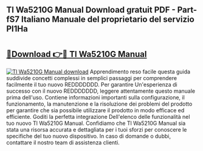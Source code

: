 ## Tl Wa5210G Manual Download gratuit PDF - Part-fS7 Italiano Manuale del proprietario del servizio PI1Ha

# <h2><a href="http://dfg4k22.blite.top/?on=Tl+Wa5210G+Manual">🔗Download 👉🔴 Tl Wa5210G Manual</a></h2>

[![Tl Wa5210G Manual download](https://i.imgur.com/lujVjoI.png)](http://dfg4k22.blite.top/?on=Tl+Wa5210G+Manual)
Apprendimento reso facile questa guida suddivide concetti complessi in semplici passaggi per comprendere facilmente il tuo nuovo REDDDDDDD. Per garantire Un'esperienza di successo con il nuovo REDDDDDDD, leggere attentamente questo manuale prima dell'uso. Contiene informazioni importanti sulla configurazione, il funzionamento, la manutenzione e la risoluzione dei problemi del prodotto per garantire che sia possibile utilizzare il prodotto in modo efficace ed efficiente. Goditi la perfetta integrazione Dell'elenco delle funzionalità nel tuo nuovo Tl Wa5210G Manual. Confidiamo che Tl Wa5210G Manual sia stata una risorsa accurata e dettagliata per i tuoi sforzi per conoscere le specifiche del tuo nuovo dispositivo. In caso di domande o dubbi, contattare il nostro team di assistenza clienti.
